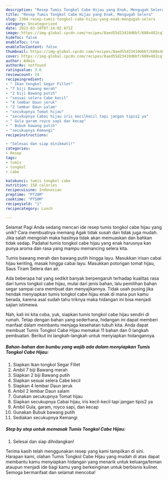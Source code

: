 ```yaml
---
description: "Resep Tumis Tongkol Cabe Hijau yang Enak, Mengugah Selera"
title: "Resep Tumis Tongkol Cabe Hijau yang Enak, Mengugah Selera"
slug: 2304-resep-tumis-tongkol-cabe-hijau-yang-enak-mengugah-selera
category: Uncategorized
date: 2023-03-10T07:14:02.871Z
image: https://img-global.cpcdn.com/recipes/8aed55d23410d6bf/680x482cq70/tumis-tongkol-cabe-hijau-foto-resep-utama.jpg
hideToc: false
enableToc: true
enableTocContent: false
thumbnail: https://img-global.cpcdn.com/recipes/8aed55d23410d6bf/680x482cq70/tumis-tongkol-cabe-hijau-foto-resep-utama.jpg
cover: https://img-global.cpcdn.com/recipes/8aed55d23410d6bf/680x482cq70/tumis-tongkol-cabe-hijau-foto-resep-utama.jpg
author: Admin
authorAv: notfound
ratingvalue: 3.6
reviewcount: 24
recipeingredient:
- " Ikan tongkol Segar Fillet"
- "7 biji Bawang merah"
- "2 biji Bawang putih"
- "sesuai selera Cabe kecil"
- "4 lembar Daun jeruk"
- "2 lembar Daun salam"
- "secukupnya Tomat hijau"
- "secukupnya Cabai hijau iris kecilkecil tapi jangan tipis2 ya"
- " Gula garam royco sapi dan kecap"
- " Bubuk bawang putih"
- "secukupnya Kemangi"
recipeinstructions:

- "Selesai dan siap dinikmati!"
categories:
- Resep
tags:
- tumis
- tongkol
- cabe

katakunci: tumis tongkol cabe 
nutrition: 158 calories
recipecuisine: Indonesian
preptime: "PT28M"
cooktime: "PT50M"
recipeyield: "1"
recipecategory: Lunch

---
```



Selamat Pagi Anda sedang mencari ide resep tumis tongkol cabe hijau yang unik? Cara membuatnya memang Agak tidak susah dan tidak juga mudah. Jika salah mengolah maka hasilnya tidak akan memuaskan dan bahkan tidak sedap. Padahal tumis tongkol cabe hijau yang enak harusnya kan punya aroma dan rasa yang mampu memancing selera kita.


Tumis bawang merah dan bawang putih hingga layu. Masukkan irisan cabai hijau keriting, masak hingga cabai layu. Masukkan potongan tomat hijau, Saus Tiram Selera dan air.

Ada beberapa hal yang sedikit banyak berpengaruh terhadap kualitas rasa dari tumis tongkol cabe hijau, mulai dari jenis bahan, lalu pemilihan bahan segar sampai cara membuat dan menyajikannya. Tidak usah pusing jika hendak menyiapkan tumis tongkol cabe hijau enak di mana pun kamu berada, karena asal sudah tahu triknya maka hidangan ini bisa menjadi sajian istimewa.


Nah, kali ini kita coba, yuk, siapkan tumis tongkol cabe hijau sendiri di rumah. Tetap dengan bahan yang sederhana, hidangan ini dapat memberi manfaat dalam membantu menjaga kesehatan tubuh kita. Anda dapat membuat Tumis Tongkol Cabe Hijau memakai 11 bahan dan 0 langkah pembuatan. Berikut ini langkah-langkah untuk menyiapkan hidangannya.

<!--inarticleads1-->

##### Bahan-bahan dan bumbu yang wajib ada dalam menyiapkan Tumis Tongkol Cabe Hijau:

1. Siapkan  Ikan tongkol Segar Fillet
1. Ambil 7 biji Bawang merah
1. Siapkan 2 biji Bawang putih
1. Siapkan sesuai selera Cabe kecil
1. Siapkan 4 lembar Daun jeruk
1. Ambil 2 lembar Daun salam
1. Gunakan secukupnya Tomat hijau
1. Siapkan secukupnya Cabai hijau, iris kecil-kecil tapi jangan tipis2 ya
1. Ambil  Gula, garam, royco sapi, dan kecap
1. Gunakan  Bubuk bawang putih
1. Sediakan secukupnya Kemangi




<!--inarticleads2-->

##### Step by step untuk memasak Tumis Tongkol Cabe Hijau:


1. Selesai dan siap dihidangkan!



Terima kasih telah menggunakan resep yang kami tampilkan di sini. Harapan kami, olahan Tumis Tongkol Cabe Hijau yang mudah di atas dapat membantu kamu menyiapkan hidangan yang menarik untuk keluarga/teman ataupun menjadi ide bagi kamu yang berkeinginan untuk berbisnis kuliner. Semoga bermanfaat dan selamat mencoba!

